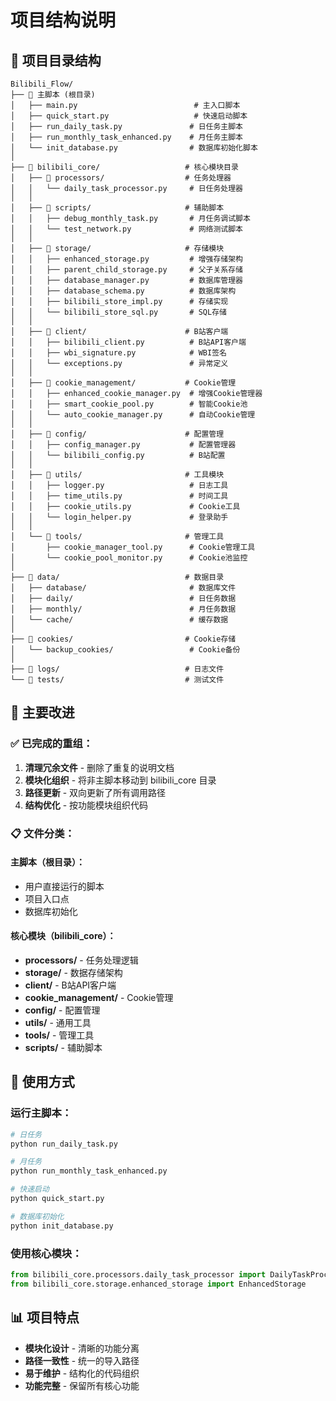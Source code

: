 # 项目结构说明

## 📁 项目目录结构

```
Bilibili_Flow/
├── 📄 主脚本 (根目录)
│   ├── main.py                          # 主入口脚本
│   ├── quick_start.py                   # 快速启动脚本
│   ├── run_daily_task.py               # 日任务主脚本
│   ├── run_monthly_task_enhanced.py    # 月任务主脚本
│   └── init_database.py                # 数据库初始化脚本
│
├── 📁 bilibili_core/                   # 核心模块目录
│   ├── 📁 processors/                  # 任务处理器
│   │   └── daily_task_processor.py     # 日任务处理器
│   │
│   ├── 📁 scripts/                     # 辅助脚本
│   │   ├── debug_monthly_task.py       # 月任务调试脚本
│   │   └── test_network.py             # 网络测试脚本
│   │
│   ├── 📁 storage/                     # 存储模块
│   │   ├── enhanced_storage.py         # 增强存储架构
│   │   ├── parent_child_storage.py     # 父子关系存储
│   │   ├── database_manager.py         # 数据库管理器
│   │   ├── database_schema.py          # 数据库架构
│   │   ├── bilibili_store_impl.py      # 存储实现
│   │   └── bilibili_store_sql.py       # SQL存储
│   │
│   ├── 📁 client/                      # B站客户端
│   │   ├── bilibili_client.py          # B站API客户端
│   │   ├── wbi_signature.py            # WBI签名
│   │   └── exceptions.py               # 异常定义
│   │
│   ├── 📁 cookie_management/           # Cookie管理
│   │   ├── enhanced_cookie_manager.py  # 增强Cookie管理器
│   │   ├── smart_cookie_pool.py        # 智能Cookie池
│   │   └── auto_cookie_manager.py      # 自动Cookie管理
│   │
│   ├── 📁 config/                      # 配置管理
│   │   ├── config_manager.py           # 配置管理器
│   │   └── bilibili_config.py          # B站配置
│   │
│   ├── 📁 utils/                       # 工具模块
│   │   ├── logger.py                   # 日志工具
│   │   ├── time_utils.py               # 时间工具
│   │   ├── cookie_utils.py             # Cookie工具
│   │   └── login_helper.py             # 登录助手
│   │
│   └── 📁 tools/                       # 管理工具
│       ├── cookie_manager_tool.py      # Cookie管理工具
│       └── cookie_pool_monitor.py      # Cookie池监控
│
├── 📁 data/                            # 数据目录
│   ├── database/                       # 数据库文件
│   ├── daily/                          # 日任务数据
│   ├── monthly/                        # 月任务数据
│   └── cache/                          # 缓存数据
│
├── 📁 cookies/                         # Cookie存储
│   └── backup_cookies/                 # Cookie备份
│
├── 📁 logs/                            # 日志文件
└── 📁 tests/                           # 测试文件
```

## 🎯 主要改进

### ✅ 已完成的重组：
1. **清理冗余文件** - 删除了重复的说明文档
2. **模块化组织** - 将非主脚本移动到 bilibili_core 目录
3. **路径更新** - 双向更新了所有调用路径
4. **结构优化** - 按功能模块组织代码

### 📋 文件分类：

#### **主脚本（根目录）：**
- 用户直接运行的脚本
- 项目入口点
- 数据库初始化

#### **核心模块（bilibili_core）：**
- **processors/** - 任务处理逻辑
- **storage/** - 数据存储架构
- **client/** - B站API客户端
- **cookie_management/** - Cookie管理
- **config/** - 配置管理
- **utils/** - 通用工具
- **tools/** - 管理工具
- **scripts/** - 辅助脚本

## 🚀 使用方式

### 运行主脚本：
```bash
# 日任务
python run_daily_task.py

# 月任务
python run_monthly_task_enhanced.py

# 快速启动
python quick_start.py

# 数据库初始化
python init_database.py
```

### 使用核心模块：
```python
from bilibili_core.processors.daily_task_processor import DailyTaskProcessor
from bilibili_core.storage.enhanced_storage import EnhancedStorage
```

## 📊 项目特点

- **模块化设计** - 清晰的功能分离
- **路径一致性** - 统一的导入路径
- **易于维护** - 结构化的代码组织
- **功能完整** - 保留所有核心功能
